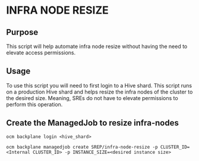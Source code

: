 # INFRA NODE RESIZE

## Purpose

This script will help automate infra node resize without having the need to elevate access permissions.

## Usage
To use this script you will need to first login to a Hive shard.
This script runs on a production Hive shard and helps resize the infra nodes of the cluster to the desired size. Meaning, SREs do not have to elevate permissions to perform this operation.

## Create the ManagedJob to resize infra-nodes
```
ocm backplane login <hive_shard>

ocm backplane managedjob create SREP/infra-node-resize -p CLUSTER_ID=<Internal CLUSTER_ID> -p INSTANCE_SIZE=<desired instance size>
```